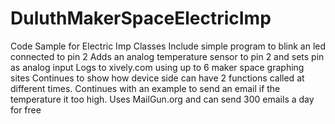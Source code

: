 # DuluthMakerSpaceElectricImp
Code Sample for Electric Imp Classes
Include simple program to blink an led connected to pin 2
Adds an analog temperature sensor to pin 2 and sets pin as analog input
Logs to xively.com using up to 6 maker space graphing sites
Continues to show how device side can have 2 functions called at different times.
Continues with an example to send an email if the temperature it too high.  Uses MailGun.org and can send 300 emails a day for free
